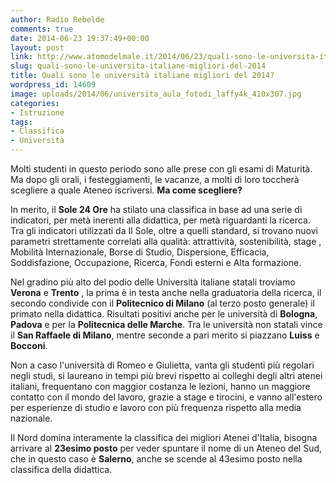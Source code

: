 ```yaml
---
author: Radio Rebelde
comments: true
date: 2014-06-23 19:37:49+00:00
layout: post
link: http://www.atomodelmale.it/2014/06/23/quali-sono-le-universita-italiane-migliori-del-2014/
slug: quali-sono-le-universita-italiane-migliori-del-2014
title: Quali sono le università italiane migliori del 2014?
wordpress_id: 14609
image: uploads/2014/06/universita_aula_fotodi_laffy4k_410x307.jpg
categories:
- Istruzione
tags:
- Classifica
- Università
---
```


Molti studenti in questo periodo sono alle prese con gli esami di Maturità. Ma dopo gli orali, i festeggiamenti, le vacanze, a molti di loro toccherà scegliere a quale Ateneo iscriversi. **Ma come scegliere?**

In merito, il **Sole 24 Ore** ha stilato una classifica in base ad una serie di indicatori, per metà inerenti alla didattica, per metà riguardanti la ricerca.
Tra gli indicatori utilizzati da Il Sole, oltre a quelli standard, si trovano nuovi parametri strettamente correlati alla qualità: attrattività, sostenibilità, stage , Mobilità Internazionale, Borse di Studio, Dispersione, Efficacia, Soddisfazione, Occupazione, Ricerca, Fondi esterni e Alta formazione.

Nel gradino più alto del podio delle Università italiane statali troviamo **Verona** e **Trento** , la prima è in testa anche nella graduatoria della ricerca, il secondo condivide con il **Politecnico di Milano** (al terzo posto generale) il primato nella didattica. Risultati positivi anche per le università di **Bologna**, **Padova** e per la **Politecnica delle Marche**. Tra le università non statali vince il **San Raffaele di Milano**, mentre seconde a pari merito si piazzano **Luiss** e **Bocconi**.

Non a caso l'università di Romeo e Giulietta, vanta gli studenti più regolari negli studi, si laureano in tempi più brevi rispetto ai colleghi degli altri atenei italiani, frequentano con maggior costanza le lezioni, hanno un maggiore contatto con il mondo del lavoro, grazie a stage e tirocini, e vanno all'estero per esperienze di studio e lavoro con più frequenza rispetto alla media nazionale.

Il Nord domina interamente la classifica dei migliori Atenei d'Italia, bisogna arrivare al **23esimo posto** per veder spuntare il nome di un Ateneo del Sud, che in questo caso è **Salerno**, anche se scende al 43esimo posto nella classifica della didattica.
